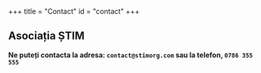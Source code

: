 +++
title = "Contact"
id = "contact"
+++

## Asociația ȘTIM

**Ne puteți contacta la adresa: `contact@stimorg.com` sau la telefon, `0786 355 555`**
